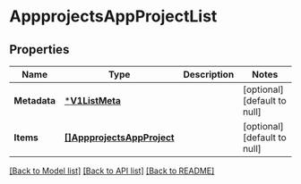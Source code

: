 # AppprojectsAppProjectList

## Properties
Name | Type | Description | Notes
------------ | ------------- | ------------- | -------------
**Metadata** | [***V1ListMeta**](v1ListMeta.md) |  | [optional] [default to null]
**Items** | [**[]AppprojectsAppProject**](appprojectsAppProject.md) |  | [optional] [default to null]

[[Back to Model list]](../README.md#documentation-for-models) [[Back to API list]](../README.md#documentation-for-api-endpoints) [[Back to README]](../README.md)

